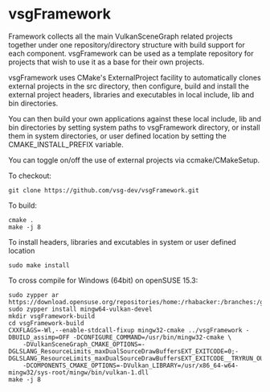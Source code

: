 # vsgFramework
Framework collects all the main VulkanSceneGraph related projects together under one repository/directory structure with build support for each component. vsgFramework can be used as a template repository for projects that wish to use it as a base for their own projects.

vsgFramework uses CMake's ExternalProject facility to automatically clones external projects in the src directory, then configure, build and install the external project headers, libraries and executables in local include, lib and bin directories.

You can then build your own applications against these local include, lib and bin directories by setting system paths to vsgFramework directory, or install them in system directories, or user defined location by setting the CMAKE_INSTALL_PREFIX variable.

You can toggle on/off the use of external projects via ccmake/CMakeSetup.

To checkout:

    git clone https://github.com/vsg-dev/vsgFramework.git

To build:

    cmake .
    make -j 8

To install headers, libraries and excutables in system or user defined location

    sudo make install

To cross compile for Windows (64bit) on openSUSE 15.3:

    sudo zypper ar https://download.opensuse.org/repositories/home:/rhabacker:/branches:/games:/mingw64/openSUSE_Leap_15.3/home:rhabacker:branches:games:mingw64.repo
    sudo zypper install mingw64-vulkan-devel
    mkdir vsgFramework-build
    cd vsgFramework-build
    CXXFLAGS=-Wl,--enable-stdcall-fixup mingw32-cmake ../vsgFramework -DBUILD_assimp=OFF -DCONFIGURE_COMMAND=/usr/bin/mingw32-cmake \
        -DVulkanSceneGraph_CMAKE_OPTIONS=-DGLSLANG_ResourceLimits_maxDualSourceDrawBuffersEXT_EXITCODE=0;-DGLSLANG_ResourceLimits_maxDualSourceDrawBuffersEXT_EXITCODE__TRYRUN_OUTPUT="
        -DCOMPONENTS_CMAKE_OPTIONS=-DVulkan_LIBRARY=/usr/x86_64-w64-mingw32/sys-root/mingw/bin/vulkan-1.dll
    make -j 8
